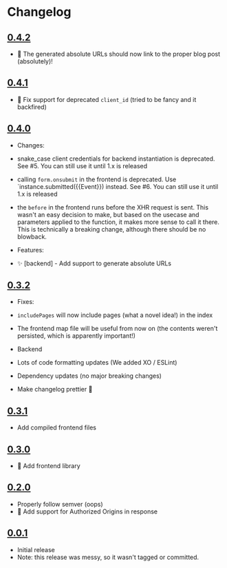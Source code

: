 # Changelog

## [0.4.2](https://github.com/HexRweb/GhostHunter-server/compare/v0.4.1...v0.4.2)

 - :bug: The generated absolute URLs should now link to the proper blog post (absolutely)!

## [0.4.1](https://github.com/HexRweb/GhostHunter-server/compare/v0.4.0...v0.4.1)

 - :bug: Fix support for deprecated `client_id` (tried to be fancy and it backfired)

## [0.4.0](https://github.com/HexRweb/GhostHunter-server/compare/v0.3.2...v0.4.0)

 - Changes:
  - snake_case client credentials for backend instantiation is deprecated. See #5. You can still use it until 1.x is released
  - calling `form.onsubmit` in the frontend is deprecated. Use `instance.submitted({{Event}}) instead. See #6. You can still use it until 1.x is released
  - the `before` in the frontend runs before the XHR request is sent. This wasn't an easy decision to make, but based on the usecase and parameters applied to the function, it makes more sense to call it there. This is technically a breaking change, although there should be no blowback.

 - Features:
  - :sparkles: [backend] - Add support to generate absolute URLs

## [0.3.2](https://github.com/HexRweb/GhostHunter-server/compare/v0.3.1...v0.3.2)

 - Fixes:
  - `includePages` will now include pages (what a novel idea!) in the index
  - The frontend map file will be useful from now on (the contents weren't persisted, which is apparently important!)

 - Backend
  - Lots of code formatting updates (We added XO / ESLint)
  - Dependency updates (no major breaking changes)
  - Make changelog prettier :lipstick:


## [0.3.1](https://github.com/HexRweb/GhostHunter-server/compare/v0.3.0...v0.3.1)

 - Add compiled frontend files

## [0.3.0](https://github.com/HexRweb/GhostHunter-server/compare/v0.2.0...v0.3.0)

 - :tada: Add frontend library

## [0.2.0](https://github.com/HexRweb/GhostHunter-server/compare/c47c0db...v0.2.0)

 - Properly follow semver (oops)
 - :tada: Add support for Authorized Origins in response

## [0.0.1](https://github.com/HexRweb/GhostHunter-server/tree/c47c0dbb2346b56b5b44dc95cecf7edf86322b15)

 - Initial release
 - Note: this release was messy, so it wasn't tagged or committed.